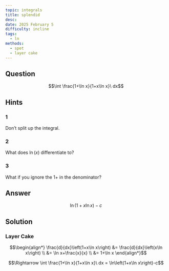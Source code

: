 ```yaml
---
topic: integrals
title: splendid
desc: 
date: 2025 February 5
difficulty: incline
tags:
  - ln
methods:
  - spot
  - layer cake
---
```



## Question
```math
\int \frac{1+\ln x}{1+x\ln x}\ dx
```


## Hints

### 1
Don’t split up the integral.

### 2
What does $\ln(x)$ differentiate to?

### 3
What if you ignore the $1+$ in the denominator?


## Answer
```math
\ln\left(1+x\ln x\right)-c
```


## Solution

### Layer Cake
```math
\begin{align*}
  \frac{d}{dx}\left(1+x\ln x\right)
    &= \frac{d}{dx}\left(x\ln x\right)
  \\ &= \ln x+\frac{x}{x}
  \\ &= 1+\ln x
\end{align*}
```

```math
\Rightarrow \int \frac{1+\ln x}{1+x\ln x}\ dx
  = \ln\left(1+x\ln x\right)-c
```

